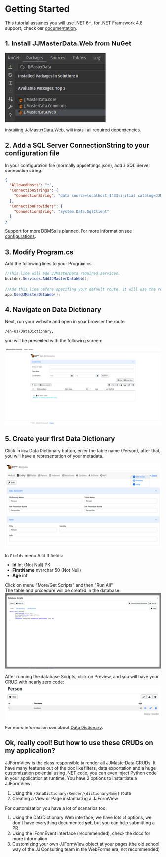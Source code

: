 # Getting Started

This tutorial assumes you will use .NET 6+, for .NET Framework 4.8 support,
check our [documentation](miscellaneous/netframework.md).

## 1. Install JJMasterData.Web from NuGet
![JJMasterData Nuget](../media/NuGet.png)

Installing JJMasterData.Web, will install all required dependencies.

## 2. Add a SQL Server ConnectionString to your configuration file
In your configuration file (normally appsettings.json), add a SQL Server connection string. 

```json
{
  "AllowedHosts": "*",
  "ConnectionStrings": {
    "ConnectionString": "data source=localhost,1433;initial catalog=JJMasterData;Integrated Security=True"
  },
  "ConnectionProviders": {
    "ConnectionString": "System.Data.SqlClient"
  }
}
```
Support for more DBMSs is planned. 
For more information see [configurations](configurations.md).

## 3. Modify Program.cs
Add the following lines to your Program.cs
```csharp
//This line will add JJMasterData required services.
builder.Services.AddJJMasterDataWeb();

//Add this line before specifing your default route. It will use the required services and add the RCL routes.
app.UseJJMasterDataWeb();
```

## 4. Navigate on Data Dictionary
Next, run your website and open in your browser the route:
```
/en-us/DataDictionary,
```
you will be presented with the following screen:

![DataDictionaries Home](../media/DataDictionariesHome.png)

## 5. Create your first Data Dictionary
Click in `New` Data Dictionary button, enter the table name (Person), after that, you will have a representation of your metadata.

![Person Data Dictionary](../media/PersonDataDictionary.png)

In `Fields` menu Add 3 fields:
 - **Id** Int (Not Null) PK
 - **FirstName** nvarchar 50 (Not Null)
 - **Age** int

Click on menu "More/Get Scripts" and then "Run All"<br>
The table and procedure will be created in the database.
![Person Scripts.png](../media/PersonScripts.png)

After running the database Scripts, click on Preview, 
and you will have your CRUD with nearly zero code:
![Person CRUD](../media/PersonCRUD.png)

For more information see about [Data Dictionary](tutorials/creating_data_dictionary.md).

## Ok, really cool! But how to use these CRUDs on my application?
JJFormView is the class responsible to render all JJMasterData CRUDs. It have many features out of the box like filters, data exportation and
a huge customization potential using .NET code, you can even inject Python code in your application at runtime.
You have 2 options to instantiate a JJFormView:

1. Using the `/DataDictionary/Render/{dictionaryName}` route
2. Creating a View or Page instantiating a JJFormView

For customization you have a lot of scenarios too:
1. Using the DataDictionary Web interface, we have lots of options, we don't have everything documented **yet**, but you can help submitting a PR
2. Using the IFormEvent interface (recommended), check the docs for more information
3. Customizing your own JJFormView object at your pages (the old school way of the JJ Consulting team in the WebForms era, not recommended)